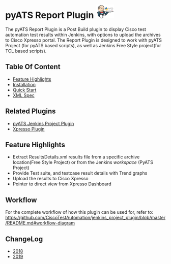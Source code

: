 # pyATS Report Plugin ![](guide/assets/images/r_jenkins.png)

The pyATS Report Plugin is a Post Build plugin to display Cisco test automation 
test results within Jenkins, with options to upload the archives to Cisco Xpresso portal. 
The Report Plugin is designed to work with pyATS Project (for pyATS based scripts), 
as well as Jenkins Free Style project(for TCL based scripts).

## Table Of Content
- [Feature Highlights](#feature-highlights)
- [Installation](guide/installation.md)
- [Quick Start](guide/quick_start.md)
- [XML Spec](guide/spec.md)

## Related Plugins
- [pyATS Jenkins Project Plugin](https://github.com/CiscoTestAutomation/jenkins_project_plugin)
- [Xpresso Plugin](https://github.com/CiscoTestAutomation/jenkins_executor_plugin)

## Feature Highlights
* Extract ResultsDetails.xml results file from a specific archive location(Free Style Project) or from the Jenkins _workspace_ (PyATS Project)
* Provide Test suite, and testcase result details with Trend graphs
* Upload the results to Cisco Xpresso
* Pointer to direct view from Xpresso Dashboard

## Workflow

For the complete workflow of how this plugin can be used for, refer to:
https://github.com/CiscoTestAutomation/jenkins_project_plugin/blob/master/README.md#workflow-diagram

## ChangeLog

* [2018](changelog/2018/CHANGELOG.md)
* [2019](changelog/2019/CHANGELOG.md)